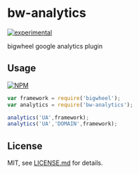 # bw-analytics

[![experimental](http://badges.github.io/stability-badges/dist/experimental.svg)](http://github.com/badges/stability-badges)

bigwheel google analytics plugin

## Usage

[![NPM](https://nodei.co/npm/bw-analytics.png)](https://www.npmjs.com/package/bw-analytics)

```javascript
var framework = require('bigwheel');
var analytics = require('bw-analytics');

analytics('UA',framework);
analytics('UA','DOMAIN',framework);
```

## License

MIT, see [LICENSE.md](http://github.com/bigwheel-framework/bw-analytics/blob/master/LICENSE.md) for details.
